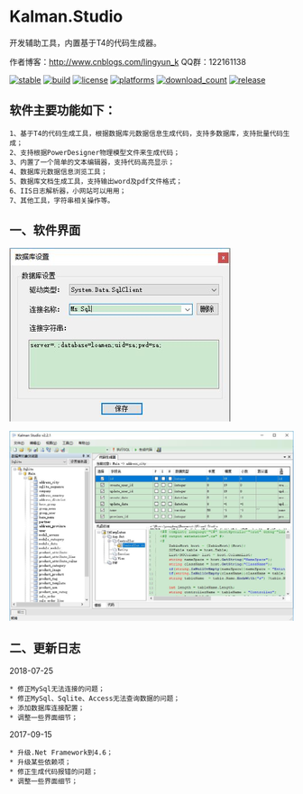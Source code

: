 # Kalman.Studio
开发辅助工具，内置基于T4的代码生成器。

作者博客：http://www.cnblogs.com/lingyun_k
QQ群：122161138

[![stable](https://img.shields.io/badge/stable-stable-green.svg)](https://github.com/phachon/mm-wiki/) 
[![build](https://img.shields.io/shippable/5444c5ecb904a4b21567b0ff.svg)](https://travis-ci.org/phachon/mm-wiki)
[![license](http://img.shields.io/badge/license-LGPL-red.svg?style=flat)](https://raw.githubusercontent.com/loamen/Kalman.Studio/master/LICENSE)
[![platforms](https://img.shields.io/badge/platform-Windows-yellow.svg?style=flat)]()
[![download_count](https://img.shields.io/github/downloads/loamen/Kalman.Studio/total.svg?style=plastic)](https://github.com/loamen/Kalman.Studio/releases) 
[![release](https://img.shields.io/github/release/loamen/Kalman.Studio.svg?style=flat)](https://github.com/loamen/Kalman.Studio/releases) 

## 软件主要功能如下：

	1、基于T4的代码生成工具，根据数据库元数据信息生成代码，支持多数据库，支持批量代码生成；
	2、支持根据PowerDesigner物理模型文件来生成代码；
	3、内置了一个简单的文本编辑器，支持代码高亮显示；
	4、数据库元数据信息浏览工具；
	5、数据库文档生成工具，支持输出word及pdf文件格式；
	6、IIS日志解析器，小网站可以用用；
	7、其他工具，字符串相关操作等。


## 一、软件界面

![软件界面](Documents/Images/readme_1.jpg)

![软件界面](Documents/Images/readme_2.jpg)

## 二、更新日志

2018-07-25

	* 修正MySql无法连接的问题；
	* 修正MySql、Sqlite、Access无法查询数据的问题；
	+ 添加数据库连接配置；
	* 调整一些界面细节；

2017-09-15

	* 升级.Net Framework到4.6；
	* 升级某些依赖项；
	* 修正生成代码报错的问题；
	* 调整一些界面细节；

